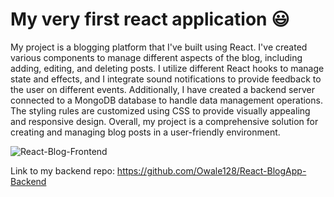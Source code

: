 # My very first react application 😃


My project is a blogging platform that I've built using React. I've created various components to manage different aspects of the blog, including adding, editing, and deleting posts. I utilize different React hooks to manage state and effects, and I integrate sound notifications to provide feedback to the user on different events. Additionally, I have created a backend server connected to a MongoDB database to handle data management operations. The styling rules are customized using CSS to provide visually appealing and responsive design. Overall, my project is a comprehensive solution for creating and managing blog posts in a user-friendly environment.


![React-Blog-Frontend](https://github.com/Owale128/React-BlogApp-Frontend/assets/110387474/09bf7e29-f876-49a7-9828-fcba2fa882ed)


Link to my backend repo:
https://github.com/Owale128/React-BlogApp-Backend
